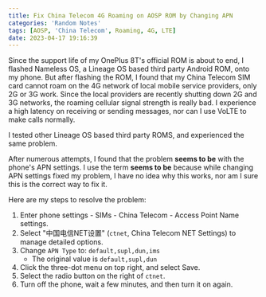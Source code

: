 ```yaml
---
title: Fix China Telecom 4G Roaming on AOSP ROM by Changing APN
categories: 'Random Notes'
tags: [AOSP, 'China Telecom', Roaming, 4G, LTE]
date: 2023-04-17 19:16:39
---
```


Since the support life of my OnePlus 8T's official ROM is about to end, I
flashed Nameless OS, a Lineage OS based third party Android ROM, onto my phone.
But after flashing the ROM, I found that my China Telecom SIM card cannot roam
on the 4G network of local mobile service providers, only 2G or 3G work. Since
the local providers are recently shutting down 2G and 3G networks, the roaming
cellular signal strength is really bad. I experience a high latency on receiving
or sending messages, nor can I use VoLTE to make calls normally.

I tested other Lineage OS based third party ROMS, and experienced the same
problem.

After numerous attempts, I found that the problem **seems to be** with the
phone's APN settings. I use the term **seems to be** because while changing APN
settings fixed my problem, I have no idea why this works, nor am I sure this is
the correct way to fix it.

Here are my steps to resolve the problem:

1. Enter phone settings - SIMs - China Telecom - Access Point Name settings.
2. Select "中国电信NET设置" (`ctnet`, China Telecom NET Settings) to manage
   detailed options.
3. Change `APN Type` to: `default,supl,dun,ims`
   - The original value is `default,supl,dun`
4. Click the three-dot menu on top right, and select Save.
5. Select the radio button on the right of `ctnet`.
6. Turn off the phone, wait a few minutes, and then turn it on again.
